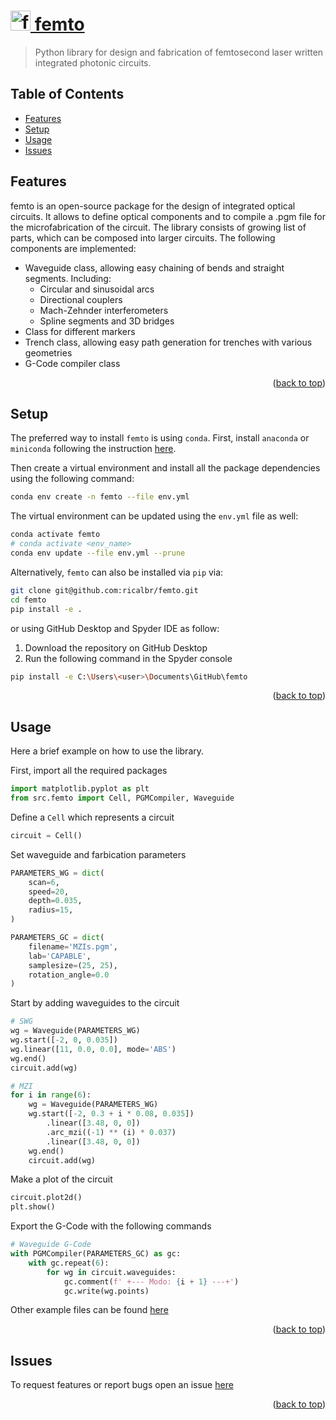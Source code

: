 <div id="top"></div>

<!-- PROJECT LOGO -->
<div>
  <a href="https://github.com/github_username/repo_name">
    <h1> 
      <img src="https://mir-s3-cdn-cf.behance.net/project_modules/disp/511fdf30195555.560572b7c51e9.gif" 
        alt="femto logo" 
        width="32">
      femto 
    </h1>
  </a>
</div>

> Python library for design and fabrication of femtosecond laser written integrated photonic circuits.

## Table of Contents

* [Features](#features)
* [Setup](#setup)
* [Usage](#usage)
* [Issues](#issues)

<!-- * [License](#license) -->

## Features

femto is an open-source package for the design of integrated optical circuits. It allows to define optical components
and to compile a .pgm file for the microfabrication of the circuit. The library consists of growing list of parts, which
can be composed into larger circuits.
The following components are implemented:

* Waveguide class, allowing easy chaining of bends and straight segments. Including:
    * Circular and sinusoidal arcs
    * Directional couplers
    * Mach-Zehnder interferometers
    * Spline segments and 3D bridges
* Class for different markers
* Trench class, allowing easy path generation for trenches with various geometries
* G-Code compiler class

<p align="right">(<a href="#top">back to top</a>)</p>

## Setup

The preferred way to install `femto` is using `conda`.
First, install `anaconda` or `miniconda` following the instruction [here](https://docs.conda.io/projects/conda/en/latest/user-guide/install/download.html#anaconda-or-miniconda). 

Then create a virtual environment and install all the package dependencies using the following command:

``` bash
conda env create -n femto --file env.yml
```

The virtual environment can be updated using the `env.yml` file as well:

```bash
conda activate femto
# conda activate <env_name>
conda env update --file env.yml --prune
```

Alternatively, `femto` can also be installed via `pip` via:

```bash
git clone git@github.com:ricalbr/femto.git
cd femto
pip install -e .
```

or using GitHub Desktop and Spyder IDE as follow:

1. Download the repository on GitHub Desktop
2. Run the following command in the Spyder console

```bash
pip install -e C:\Users\<user>\Documents\GitHub\femto
```

<p align="right">(<a href="#top">back to top</a>)</p>

## Usage

Here a brief example on how to use the library.

First, import all the required packages

```python
import matplotlib.pyplot as plt
from src.femto import Cell, PGMCompiler, Waveguide
```

Define a `Cell` which represents a circuit

```python
circuit = Cell()
```

Set waveguide and farbication parameters

```python
PARAMETERS_WG = dict(
    scan=6,
    speed=20,
    depth=0.035,
    radius=15,
)

PARAMETERS_GC = dict(
    filename='MZIs.pgm',
    lab='CAPABLE',
    samplesize=(25, 25),
    rotation_angle=0.0
)
```

Start by adding waveguides to the circuit

```python
# SWG
wg = Waveguide(PARAMETERS_WG)
wg.start([-2, 0, 0.035])
wg.linear([11, 0.0, 0.0], mode='ABS')
wg.end()
circuit.add(wg)

# MZI
for i in range(6):
    wg = Waveguide(PARAMETERS_WG)
    wg.start([-2, 0.3 + i * 0.08, 0.035])
        .linear([3.48, 0, 0])
        .arc_mzi((-1) ** (i) * 0.037)
        .linear([3.48, 0, 0])
    wg.end()
    circuit.add(wg)
```

Make a plot of the circuit

```python
circuit.plot2d()
plt.show()
```

Export the G-Code with the following commands

```python
# Waveguide G-Code
with PGMCompiler(PARAMETERS_GC) as gc:
    with gc.repeat(6):
        for wg in circuit.waveguides:
            gc.comment(f' +--- Modo: {i + 1} ---+')
            gc.write(wg.points)
```

Other example files can be found [here](https://github.com/ricalbr/femto/tree/main/examples)

<p align="right">(<a href="#top">back to top</a>)</p>

## Issues

To request features or report bugs open an issue [here](https://github.com/ricalbr/femto/issues)

<p align="right">(<a href="#top">back to top</a>)</p>
